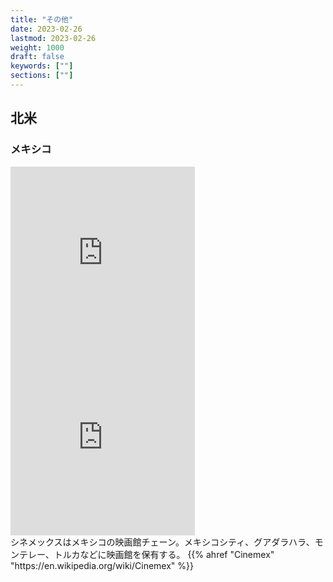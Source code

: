 ```yaml
---
title: "その他"
date: 2023-02-26
lastmod: 2023-02-26
weight: 1000
draft: false
keywords: [""]
sections: [""]
---
```



## 北米
### メキシコ

<div class="googlemap-if">
<iframe src="https://www.google.com/maps/embed?pb=!4v1677590381072!6m8!1m7!1sI_FrXy-10OVfe4O1w94aXA!2m2!1d19.41761902079278!2d-99.13004021259265!3f310.3365363835246!4f7.899103008265655!5f2.7855912489628842" width="295" height="295" style="border:0;" allowfullscreen="" loading="lazy" referrerpolicy="no-referrer-when-downgrade"></iframe>
<iframe src="https://www.google.com/maps/embed?pb=!4v1677590469775!6m8!1m7!1su-9n5PSGFrlOOAIEm4F1lQ!2m2!1d19.41766056113424!2d-99.1304328437896!3f353.76179997003806!4f16.873257494156363!5f3.309858806176496" width="295" height="295" style="border:0;" allowfullscreen="" loading="lazy" referrerpolicy="no-referrer-when-downgrade"></iframe>
<div class="description">
シネメックスはメキシコの映画館チェーン。メキシコシティ、グアダラハラ、モンテレー、トルカなどに映画館を保有する。
{{% ahref "Cinemex" "https://en.wikipedia.org/wiki/Cinemex" %}}
</div>
</div>